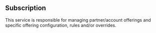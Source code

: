 ## Subscription

This service is responsible for managing partner/account offerings and specific offering configuration, rules and/or overrides.

